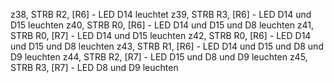 z38, STRB R2, [R6] - LED D14 leuchtet
z39, STRB R3, [R6] - LED D14 und D15 leuchten
z40, STRB R0, [R6] - LED D14 und D15 und D8 leuchten
z41, STRB R0, [R7] - LED D14 und D15 leuchten
z42, STRB R0, [R6] - LED D14 und D15 und D8 leuchten
z43, STRB R1, [R6] - LED D14 und D15 und D8 und D9 leuchten
z44, STRB R2, [R7] - LED D15 und D8 und D9 leuchten
z45, STRB R3, [R7] - LED D8 und D9 leuchten

